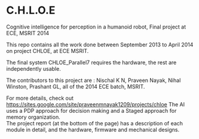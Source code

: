 C.H.L.O.E
=========

Cognitive intelligence for perception in a humanoid robot, Final project at ECE, MSRIT 2014

This repo contains all the work done between September 2013 to April 2014 on project CHLOE, at ECE MSRIT. 

The final system CHLOE_Parallel7 requires the hardware, the rest are independently usable.

The contributors to this project are : Nischal K N, Praveen Nayak, Nihal Winston, Prashant GL, all of the 2014 ECE batch, MSRIT.

For more details, check out https://sites.google.com/site/praveenmnayak1209/projects/chloe
The AI uses a PDP approach for decision making and a Staged approach for memory organization.  
The project report (at the bottom of the page) has a description of each module in detail, and the hardware, firmware and 
mechanical designs. 
